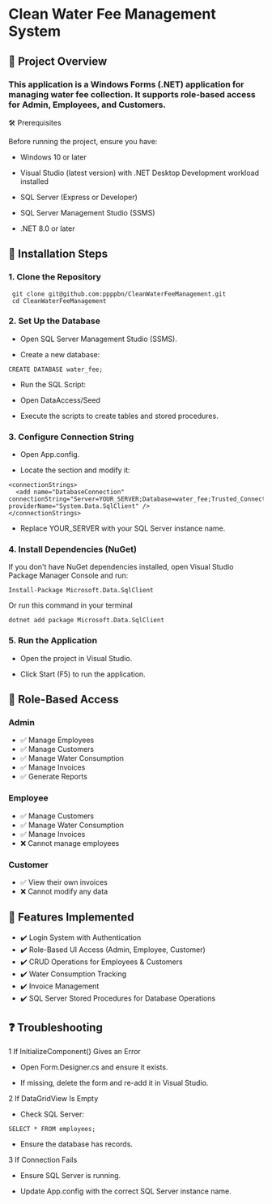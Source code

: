 ﻿# Clean Water Fee Management System

## 📌 Project Overview

### This application is a Windows Forms (.NET) application for managing water fee collection. It supports role-based access for Admin, Employees, and Customers.

🛠️ Prerequisites

Before running the project, ensure you have:

- Windows 10 or later

- Visual Studio (latest version) with .NET Desktop Development workload installed

- SQL Server (Express or Developer)

- SQL Server Management Studio (SSMS)

- .NET 8.0 or later

## 🚀 Installation Steps

### 1. Clone the Repository

```
 git clone git@github.com:ppppbn/CleanWaterFeeManagement.git
 cd CleanWaterFeeManagement
```

### 2. Set Up the Database

- Open SQL Server Management Studio (SSMS).

- Create a new database:

```
CREATE DATABASE water_fee;
```

- Run the SQL Script:

+ Open DataAccess/Seed

+ Execute the scripts to create tables and stored procedures.

### 3. Configure Connection String

- Open App.config.

- Locate the <connectionStrings> section and modify it:

```
<connectionStrings>
  <add name="DatabaseConnection" connectionString="Server=YOUR_SERVER;Database=water_fee;Trusted_Connection=True;TrustServerCertificate=True;" providerName="System.Data.SqlClient" />
</connectionStrings>
```

- Replace YOUR_SERVER with your SQL Server instance name.

### 4. Install Dependencies (NuGet)

If you don't have NuGet dependencies installed, open Visual Studio Package Manager Console and run:

```Install-Package Microsoft.Data.SqlClient```

Or run this command in your terminal

```
dotnet add package Microsoft.Data.SqlClient
```

### 5. Run the Application

- Open the project in Visual Studio.

- Click Start (F5) to run the application.

## 📖 Role-Based Access

### Admin

- ✅ Manage Employees
- ✅ Manage Customers
- ✅ Manage Water Consumption
- ✅ Manage Invoices
- ✅ Generate Reports

### Employee

- ✅ Manage Customers
- ✅ Manage Water Consumption
- ✅ Manage Invoices
- ❌ Cannot manage employees

### Customer

- ✅ View their own invoices
- ❌ Cannot modify any data

## 📌 Features Implemented

- ✔️ Login System with Authentication
- ✔️ Role-Based UI Access (Admin, Employee, Customer)
- ✔️ CRUD Operations for Employees & Customers
- ✔️ Water Consumption Tracking
- ✔️ Invoice Management
- ✔️ SQL Server Stored Procedures for Database Operations

## ❓ Troubleshooting

1️ If InitializeComponent() Gives an Error

- Open Form.Designer.cs and ensure it exists.

- If missing, delete the form and re-add it in Visual Studio.

2️ If DataGridView Is Empty

- Check SQL Server:

```SELECT * FROM employees;```

- Ensure the database has records.

3️ If Connection Fails

- Ensure SQL Server is running.

- Update App.config with the correct SQL Server instance name.